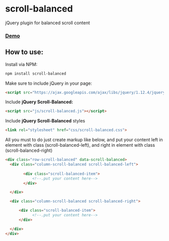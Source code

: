 # scroll-balanced

jQuery plugin for balanced scroll content

### [Demo](https://thofik93.github.io/scroll-balanced/)

## How to use:

Install via NPM:

```html
npm install scroll-balanced
```

Make sure to include jQuery in your page:

```html
<script src="https://ajax.googleapis.com/ajax/libs/jquery/1.12.4/jquery.min.js"></script>
```

Include **jQuery Scroll-Balanced:**

```html
<script src="js/scroll-balanced.js"></script>
```

Include **jQuery Scroll-Balanced** styles

```html
<link rel="stylesheet" href="css/scroll-balanced.css">
```



All you must to do just create markup like below, and put your content left in element with class (scroll-balanced-left), and right in element with class (scroll-balanced-right)


```html
<div class="row-scroll-balanced" data-scroll-balanced>
  <div class="column-scroll-balanced scroll-balanced-left">
	
		<div class="scroll-balanced-item">
			<!--.put your content here-->
		</div>

  </div>

  <div class="column-scroll-balanced scroll-balanced-right">

	  <div class="scroll-balanced-item">
			<!--.put your content here-->
	  </div>

  </div>
</div>
```

